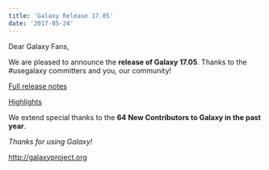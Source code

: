 ```yaml
---
title: 'Galaxy Release 17.05'
date: '2017-05-24'
---
```

Dear Galaxy Fans,

We are pleased to announce the **release of Galaxy 17.05**. Thanks to the #usegalaxy committers and you, our community!

[Full release notes](https://docs.galaxyproject.org/en/master/releases/17.05_announce.html)

[Highlights](https://docs.galaxyproject.org/en/master/releases/17.05_announce.html#highlights)

We extend special thanks to the **64 New Contributors to Galaxy in the past year**.

_Thanks for using Galaxy!_

http://galaxyproject.org

